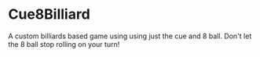 # Cue8Billiard
A custom billiards based game using using just the cue and 8 ball. Don't let the 8 ball stop rolling on your turn!
